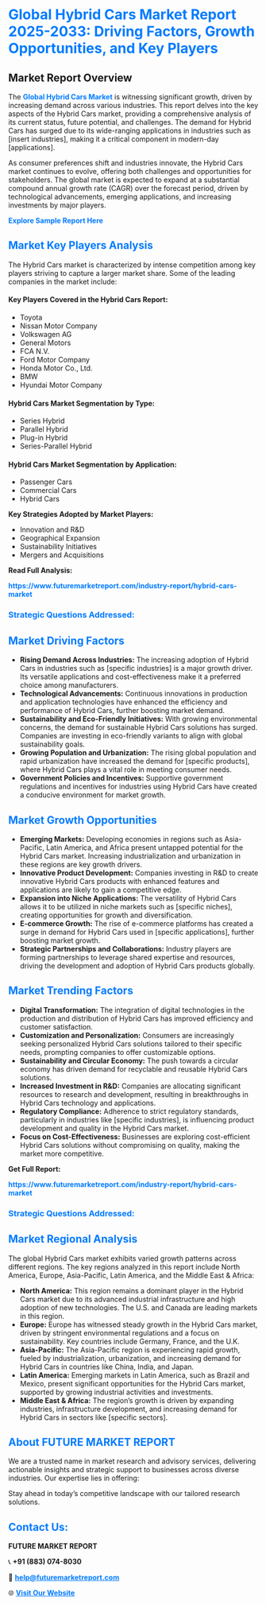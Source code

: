 <h1 style="color: #007BFF;">Global Hybrid Cars Market Report 2025-2033: Driving Factors, Growth Opportunities, and Key Players</h1>

<section id="overview">
<h2>Market Report Overview</h2>
<p>The <a href="https://www.futuremarketreport.com/industry-report/hybrid-cars-market" style="color: #007BFF; text-decoration: none;"><strong>Global Hybrid Cars Market</strong></a> is witnessing significant growth, driven by increasing demand across various industries. This report delves into the key aspects of the Hybrid Cars market, providing a comprehensive analysis of its current status, future potential, and challenges. The demand for Hybrid Cars has surged due to its wide-ranging applications in industries such as [insert industries], making it a critical component in modern-day [applications].</p>
<p>As consumer preferences shift and industries innovate, the Hybrid Cars market continues to evolve, offering both challenges and opportunities for stakeholders. The global market is expected to expand at a substantial compound annual growth rate (CAGR) over the forecast period, driven by technological advancements, emerging applications, and increasing investments by major players.</p>
</section>

<section id="overview">
<p><a href="https://www.futuremarketreport.com/request-sample/reportId=126646" style="color: #007BFF; text-decoration: none;"><strong>Explore Sample Report Here</strong></a></p>
</section>

<section id="key-players">
<h2 style="color: #007BFF;">Market Key Players Analysis</h2>
<p>The Hybrid Cars market is characterized by intense competition among key players striving to capture a larger market share. Some of the leading companies in the market include:</p>
<h4>Key Players Covered in the Hybrid Cars Report:</h4>
<ul><li>Toyota</li><li>Nissan Motor Company</li><li>Volkswagen AG</li><li>General Motors</li><li>FCA N.V.</li><li>Ford Motor Company</li><li>Honda Motor Co., Ltd.</li><li>BMW</li><li>Hyundai Motor Company</li></ul>
<h4>Hybrid Cars Market Segmentation by Type:</h4>
<ul><li>Series Hybrid</li><li>Parallel Hybrid</li><li>Plug-in Hybrid</li><li>Series-Parallel Hybrid</li></ul>

<h4>Hybrid Cars Market Segmentation by Application:</h4>
<ul><li>Passenger Cars</li><li>Commercial Cars</li><li>Hybrid Cars</li></ul>
<p><strong>Key Strategies Adopted by Market Players:</strong></p>
<ul>
<li>Innovation and R&D</li>
<li>Geographical Expansion</li>
<li>Sustainability Initiatives</li>
<li>Mergers and Acquisitions</li>
</ul>
</section>

<section>
<p><strong>Read Full Analysis: </strong></p><a href="https://www.futuremarketreport.com/industry-report/hybrid-cars-market" style="color: #007BFF; text-decoration: none;"><strong>https://www.futuremarketreport.com/industry-report/hybrid-cars-market</strong></a>
<h3 style="color: #007BFF;">Strategic Questions Addressed:</h3>
</section>

<section id="driving-factors">
<h2 style="color: #007BFF;">Market Driving Factors</h2>
<ul>
<li><strong>Rising Demand Across Industries:</strong> The increasing adoption of Hybrid Cars in industries such as [specific industries] is a major growth driver. Its versatile applications and cost-effectiveness make it a preferred choice among manufacturers.</li>
<li><strong>Technological Advancements:</strong> Continuous innovations in production and application technologies have enhanced the efficiency and performance of Hybrid Cars, further boosting market demand.</li>
<li><strong>Sustainability and Eco-Friendly Initiatives:</strong> With growing environmental concerns, the demand for sustainable Hybrid Cars solutions has surged. Companies are investing in eco-friendly variants to align with global sustainability goals.</li>
<li><strong>Growing Population and Urbanization:</strong> The rising global population and rapid urbanization have increased the demand for [specific products], where Hybrid Cars plays a vital role in meeting consumer needs.</li>
<li><strong>Government Policies and Incentives:</strong> Supportive government regulations and incentives for industries using Hybrid Cars have created a conducive environment for market growth.</li>
</ul>
</section>

<section id="growth-opportunities">
<h2 style="color: #007BFF;">Market Growth Opportunities</h2>
<ul>
<li><strong>Emerging Markets:</strong> Developing economies in regions such as Asia-Pacific, Latin America, and Africa present untapped potential for the Hybrid Cars market. Increasing industrialization and urbanization in these regions are key growth drivers.</li>
<li><strong>Innovative Product Development:</strong> Companies investing in R&D to create innovative Hybrid Cars products with enhanced features and applications are likely to gain a competitive edge.</li>
<li><strong>Expansion into Niche Applications:</strong> The versatility of Hybrid Cars allows it to be utilized in niche markets such as [specific niches], creating opportunities for growth and diversification.</li>
<li><strong>E-commerce Growth:</strong> The rise of e-commerce platforms has created a surge in demand for Hybrid Cars used in [specific applications], further boosting market growth.</li>
<li><strong>Strategic Partnerships and Collaborations:</strong> Industry players are forming partnerships to leverage shared expertise and resources, driving the development and adoption of Hybrid Cars products globally.</li>
</ul>
</section>

<section id="trending-factors">
<h2 style="color: #007BFF;">Market Trending Factors</h2>
<ul>
<li><strong>Digital Transformation:</strong> The integration of digital technologies in the production and distribution of Hybrid Cars has improved efficiency and customer satisfaction.</li>
<li><strong>Customization and Personalization:</strong> Consumers are increasingly seeking personalized Hybrid Cars solutions tailored to their specific needs, prompting companies to offer customizable options.</li>
<li><strong>Sustainability and Circular Economy:</strong> The push towards a circular economy has driven demand for recyclable and reusable Hybrid Cars solutions.</li>
<li><strong>Increased Investment in R&D:</strong> Companies are allocating significant resources to research and development, resulting in breakthroughs in Hybrid Cars technology and applications.</li>
<li><strong>Regulatory Compliance:</strong> Adherence to strict regulatory standards, particularly in industries like [specific industries], is influencing product development and quality in the Hybrid Cars market.</li>
<li><strong>Focus on Cost-Effectiveness:</strong> Businesses are exploring cost-efficient Hybrid Cars solutions without compromising on quality, making the market more competitive.</li>
</ul>
</section>

<section>
<p><strong>Get Full Report: </strong></p><a href="https://www.futuremarketreport.com/industry-report/hybrid-cars-market" style="color: #007BFF; text-decoration: none;"><strong>https://www.futuremarketreport.com/industry-report/hybrid-cars-market</strong></a>
<h3 style="color: #007BFF;">Strategic Questions Addressed:</h3>
</section>


<section id="regional-analysis">
<h2 style="color: #007BFF;">Market Regional Analysis</h2>
<p>The global Hybrid Cars market exhibits varied growth patterns across different regions. The key regions analyzed in this report include North America, Europe, Asia-Pacific, Latin America, and the Middle East & Africa:</p>
<ul>
<li><strong>North America:</strong> This region remains a dominant player in the Hybrid Cars market due to its advanced industrial infrastructure and high adoption of new technologies. The U.S. and Canada are leading markets in this region.</li>
<li><strong>Europe:</strong> Europe has witnessed steady growth in the Hybrid Cars market, driven by stringent environmental regulations and a focus on sustainability. Key countries include Germany, France, and the U.K.</li>
<li><strong>Asia-Pacific:</strong> The Asia-Pacific region is experiencing rapid growth, fueled by industrialization, urbanization, and increasing demand for Hybrid Cars in countries like China, India, and Japan.</li>
<li><strong>Latin America:</strong> Emerging markets in Latin America, such as Brazil and Mexico, present significant opportunities for the Hybrid Cars market, supported by growing industrial activities and investments.</li>
<li><strong>Middle East & Africa:</strong> The region’s growth is driven by expanding industries, infrastructure development, and increasing demand for Hybrid Cars in sectors like [specific sectors].</li>
</ul>
</section>

<footer>
<h2 style="color: #007BFF;">About FUTURE MARKET REPORT</h2>
<p>We are a trusted name in market research and advisory services, delivering actionable insights and strategic support to businesses across diverse industries. Our expertise lies in offering:</p>

<p>Stay ahead in today’s competitive landscape with our tailored research solutions.</p>

<h2 style="color: #007BFF;">Contact Us:</h2>
<p><strong>FUTURE MARKET REPORT</strong></p>
<p>📞 <strong>+91 (883) 074-8030</strong></p>
<p>📧 <strong><a href="mailto:help@futuremarketreport.com" style="color: #007BFF;">help@futuremarketreport.com</a></strong></p>
<p>🌐 <strong><a href="https://www.futuremarketreport.com/" style="color: #007BFF;">Visit Our Website</a></strong></p>
</footer>